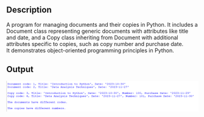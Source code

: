 ## Description
A program for managing documents and their copies in Python. It includes a Document class representing generic documents with attributes like title and date, and a Copy class inheriting from Document with additional attributes specific to copies, such as copy number and purchase date.  
It demonstrates object-oriented programming principles in Python.
## Output
<img src="output.png">

